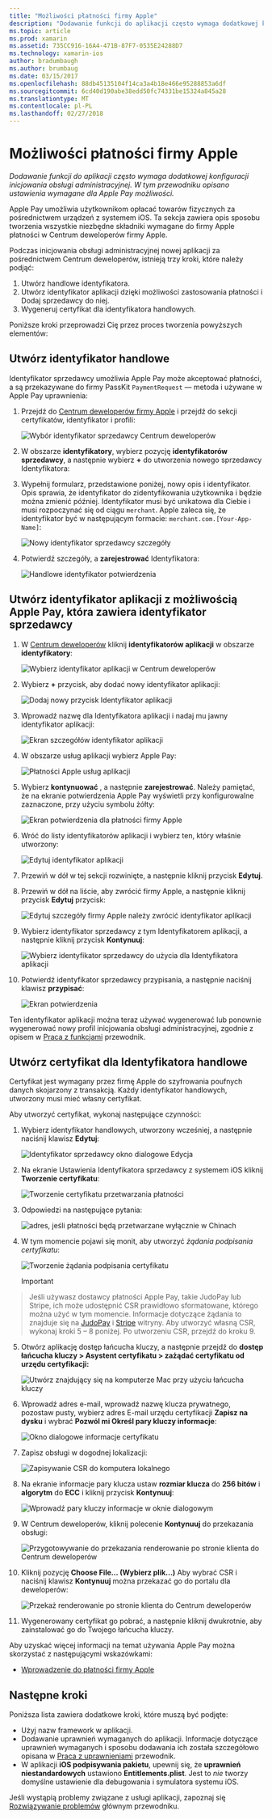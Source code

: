 ```yaml
---
title: "Możliwości płatności firmy Apple"
description: "Dodawanie funkcji do aplikacji często wymaga dodatkowej konfiguracji inicjowania obsługi administracyjnej. W tym przewodniku opisano ustawienia wymagane dla Apple Pay możliwości."
ms.topic: article
ms.prod: xamarin
ms.assetid: 735CC916-16A4-471B-87F7-0535E24288D7
ms.technology: xamarin-ios
author: bradumbaugh
ms.author: brumbaug
ms.date: 03/15/2017
ms.openlocfilehash: 88db45135104f14ca3a4b18e466e95288853a6df
ms.sourcegitcommit: 6cd40d190abe38edd50fc74331be15324a845a28
ms.translationtype: MT
ms.contentlocale: pl-PL
ms.lasthandoff: 02/27/2018
---
```

# <a name="apple-pay-capabilities"></a>Możliwości płatności firmy Apple

_Dodawanie funkcji do aplikacji często wymaga dodatkowej konfiguracji inicjowania obsługi administracyjnej. W tym przewodniku opisano ustawienia wymagane dla Apple Pay możliwości._

Apple Pay umożliwia użytkownikom opłacać towarów fizycznych za pośrednictwem urządzeń z systemem iOS. Ta sekcja zawiera opis sposobu tworzenia wszystkie niezbędne składniki wymagane do firmy Apple płatności w Centrum deweloperów firmy Apple.

Podczas inicjowania obsługi administracyjnej nowej aplikacji za pośrednictwem Centrum deweloperów, istnieją trzy kroki, które należy podjąć:

1.  Utwórz handlowe identyfikatora.
2.  Utwórz identyfikator aplikacji dzięki możliwości zastosowania płatności i Dodaj sprzedawcy do niej.
3.  Wygeneruj certyfikat dla identyfikatora handlowych.

Poniższe kroki przeprowadzi Cię przez proces tworzenia powyższych elementów:

<a name="merchantid" />

## <a name="create-merchant-id"></a>Utwórz identyfikator handlowe

Identyfikator sprzedawcy umożliwia Apple Pay może akceptować płatności, a są przekazywane do firmy PassKit `PaymentRequest` — metoda i używane w Apple Pay uprawnienia:

1.  Przejdź do [Centrum deweloperów firmy Apple](https://developer.apple.com/account/) i przejdź do sekcji certyfikatów, identyfikator i profili: 
 
    ![Wybór identyfikator sprzedawcy Centrum deweloperów](apple-pay-capabilities-images/image57.png)

2.  W obszarze **identyfikatory**, wybierz pozycję **identyfikatorów sprzedawcy**, a następnie wybierz  **+**  do utworzenia nowego sprzedawcy Identyfikatora:  

3.  Wypełnij formularz, przedstawione poniżej, nowy opis i identyfikator. Opis sprawia, że identyfikator do zidentyfikowania użytkownika i będzie można zmienić później. Identyfikator musi być unikatowa dla Ciebie i musi rozpoczynać się od ciągu `merchant`. Apple zaleca się, że identyfikator być w następującym formacie: `merchant.com.[Your-App-Name]`:
   
    ![Nowy identyfikator sprzedawcy szczegóły](apple-pay-capabilities-images/image58.png)

4.  Potwierdź szczegóły, a **zarejestrować** Identyfikatora: 
    
    ![Handlowe identyfikator potwierdzenia](apple-pay-capabilities-images/image59.png)

<a name="appid" />

## <a name="create-an-app-id-with-the-apple-pay-capability-that-includes-the-merchant-id"></a>Utwórz identyfikator aplikacji z możliwością Apple Pay, która zawiera identyfikator sprzedawcy

1.  W [Centrum deweloperów](https://developer.apple.com/account/) kliknij **identyfikatorów aplikacji** w obszarze **identyfikatory**: 
    
    ![Wybierz identyfikator aplikacji w Centrum deweloperów](apple-pay-capabilities-images/image6.png)

2.  Wybierz  **+**  przycisk, aby dodać nowy identyfikator aplikacji: 
   
    ![Dodaj nowy przycisk Identyfikator aplikacji](apple-pay-capabilities-images/image27.png)

3.  Wprowadź nazwę dla Identyfikatora aplikacji i nadaj mu jawny identyfikator aplikacji:    
   
    ![Ekran szczegółów identyfikator aplikacji ](apple-pay-capabilities-images/image35.png)

4.  W obszarze usług aplikacji wybierz Apple Pay:    
  
    ![Płatności Apple usług aplikacji](apple-pay-capabilities-images/image36.png)

5.  Wybierz **kontynuować** , a następnie **zarejestrować**. Należy pamiętać, że na ekranie potwierdzenia Apple Pay wyświetli przy konfigurowalne zaznaczone, przy użyciu symbolu żółty: 
   
    ![Ekran potwierdzenia dla płatności firmy Apple](apple-pay-capabilities-images/image37.png)

6.  Wróć do listy identyfikatorów aplikacji i wybierz ten, który właśnie utworzony:  
   
    ![Edytuj identyfikator aplikacji](apple-pay-capabilities-images/image38.png)

7.  Przewiń w dół w tej sekcji rozwinięte, a następnie kliknij przycisk **Edytuj**.
8.  Przewiń w dół na liście, aby zwrócić firmy Apple, a następnie kliknij przycisk **Edytuj** przycisk:  
    
    
    ![Edytuj szczegóły firmy Apple należy zwrócić identyfikator aplikacji](apple-pay-capabilities-images/image39.png)
9.  Wybierz identyfikator sprzedawcy z tym Identyfikatorem aplikacji, a następnie kliknij przycisk **Kontynuuj**:  
    
    ![Wybierz identyfikator sprzedawcy do użycia dla Identyfikatora aplikacji](apple-pay-capabilities-images/image40.png)

10. Potwierdź identyfikator sprzedawcy przypisania, a następnie naciśnij klawisz **przypisać**:  
    
    ![Ekran potwierdzenia](apple-pay-capabilities-images/image41.png)

Ten identyfikator aplikacji można teraz używać wygenerować lub ponownie wygenerować nowy profil inicjowania obsługi administracyjnej, zgodnie z opisem w [Praca z funkcjami](~/ios/deploy-test/provisioning/capabilities/index.md) przewodnik. 

<a name="certificate" />

## <a name="create-a-certificate-for-your-merchant-id"></a>Utwórz certyfikat dla Identyfikatora handlowe

Certyfikat jest wymagany przez firmę Apple do szyfrowania poufnych danych skojarzony z transakcją. Każdy identyfikator handlowych, utworzony musi mieć własny certyfikat. 

Aby utworzyć certyfikat, wykonaj następujące czynności:

1.  Wybierz identyfikator handlowych, utworzony wcześniej, a następnie naciśnij klawisz **Edytuj**: 
    
    ![Identyfikator sprzedawcy okno dialogowe Edycja](apple-pay-capabilities-images/image42.png)

2.  Na ekranie Ustawienia Identyfikatora sprzedawcy z systemem iOS kliknij **Tworzenie certyfikatu**: 
   
    ![Tworzenie certyfikatu przetwarzania płatności](apple-pay-capabilities-images/image43.png)

3.  Odpowiedzi na następujące pytania: 

    ![adres, jeśli płatności będą przetwarzane wyłącznie w Chinach](apple-pay-capabilities-images/image44.png)

4.  W tym momencie pojawi się monit, aby utworzyć _żądania podpisania certyfikatu_: 

    ![Tworzenie żądania podpisania certyfikatu](apple-pay-capabilities-images/image45.png)
    
    > [!IMPORTANT]
> Jeśli używasz dostawcy płatności Apple Pay, takie JudoPay lub Stripe, ich może udostępnić CSR prawidłowo sformatowane, którego można użyć w tym momencie. Informacje dotyczące żądania to znajduje się na [JudoPay](https://www.judopay.com/docs/version-52/apple-pay/getting-started/#create-an-apple-pay-certificate) i [Stripe](https://stripe.com/docs/apple-pay/apps#csr) witryny. Aby utworzyć własną CSR, wykonaj kroki 5 – 8 poniżej. Po utworzeniu CSR, przejdź do kroku 9.

5.  Otwórz aplikację dostęp łańcucha kluczy, a następnie przejdź do **dostęp łańcucha kluczy > Asystent certyfikatu > zażądać certyfikatu od urzędu certyfikacji:** 

     ![Utwórz znajdujący się na komputerze Mac przy użyciu łańcucha kluczy](apple-pay-capabilities-images/image46.png)

6.  Wprowadź adres e-mail, wprowadź nazwę klucza prywatnego, pozostaw pusty, wybierz adres E-mail urzędu certyfikacji **Zapisz na dysku** i wybrać **Pozwól mi Określ pary kluczy informacje**:

     ![Okno dialogowe informacje certyfikatu](apple-pay-capabilities-images/image47.png)

7.  Zapisz obsługi w dogodnej lokalizacji: 

     ![Zapisywanie CSR do komputera lokalnego](apple-pay-capabilities-images/image48.png)

8.  Na ekranie informacje pary klucza ustaw **rozmiar klucza** do **256 bitów** i **algorytm** do **ECC** i kliknij przycisk **Kontynuuj**:

     ![Wprowadź pary kluczy informacje w oknie dialogowym](apple-pay-capabilities-images/image49.png)

9.  W Centrum deweloperów, kliknij polecenie **Kontynuuj** do przekazania obsługi: 

     ![Przygotowywanie do przekazania renderowanie po stronie klienta do Centrum deweloperów](apple-pay-capabilities-images/image50.png)

10. Kliknij pozycję **Choose File… (Wybierz plik...)** Aby wybrać CSR i naciśnij klawisz **Kontynuuj** można przekazać go do portalu dla deweloperów: 

     ![Przekaż renderowanie po stronie klienta do Centrum deweloperów](apple-pay-capabilities-images/image51.png)

11. Wygenerowany certyfikat go pobrać, a następnie kliknij dwukrotnie, aby zainstalować go do Twojego łańcucha kluczy.

Aby uzyskać więcej informacji na temat używania Apple Pay można skorzystać z następującymi wskazówkami:

*   [Wprowadzenie do płatności firmy Apple](~/ios/platform/apple-pay.md)

## <a name="next-steps"></a>Następne kroki
 
Poniższa lista zawiera dodatkowe kroki, które muszą być podjęte:

* Użyj nazw framework w aplikacji.
* Dodawanie uprawnień wymaganych do aplikacji. Informacje dotyczące uprawnień wymaganych i sposobu dodawania ich została szczegółowo opisana w [Praca z uprawnieniami](~/ios/deploy-test/provisioning/entitlements.md) przewodnik.
* W aplikacji **iOS podpisywania pakietu**, upewnij się, że **uprawnień niestandardowych** ustawiono **Entitlements.plist**. Jest to _nie_ tworzy domyślne ustawienie dla debugowania i symulatora systemu iOS.

Jeśli wystąpią problemy związane z usługi aplikacji, zapoznaj się [Rozwiązywanie problemów](~/ios/deploy-test/provisioning/capabilities/index.md) głównym przewodniku.